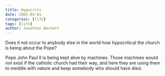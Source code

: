 ```yaml
---
title: Hypocrits
date: 2005-04-01
categories: [life]
tags: [life]
author: Jonathan Beckett
---
```


Does it not occur to anybody else in the world how hypocritical the church is being about the Pope?

Pope John Paul II is being kept alive by machines. Those machines would not exist if the catholic church had their way, and here they are using them to meddle with nature and keep somebody who should have died.